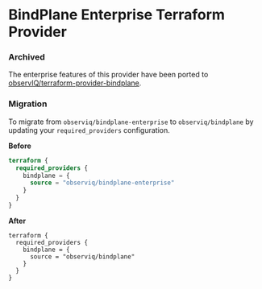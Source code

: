 BindPlane Enterprise Terraform Provider
==========================

### Archived

The enterprise features of this provider have been ported to [observIQ/terraform-provider-bindplane](https://github.com/observIQ/terraform-provider-bindplane).

### Migration

To migrate from `observiq/bindplane-enterprise` to `observiq/bindplane` by updating
your `required_providers` configuration.

**Before**

```tf
terraform {
  required_providers {
    bindplane = {
      source = "observiq/bindplane-enterprise"
    }
  }
}
```

**After**

```
terraform {
  required_providers {
    bindplane = {
      source = "observiq/bindplane"
    }
  }
}
```
